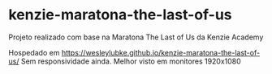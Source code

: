 # kenzie-maratona-the-last-of-us
Projeto realizado com base na Maratona The Last of Us da Kenzie Academy

Hospedado em <https://wesleylubke.github.io/kenzie-maratona-the-last-of-us/>
Sem responsividade ainda. Melhor visto em monitores 1920x1080
